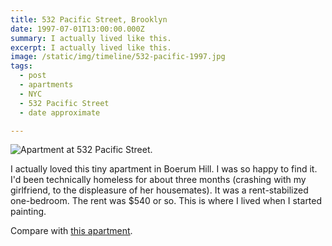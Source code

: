 ```yaml
---
title: 532 Pacific Street, Brooklyn
date: 1997-07-01T13:00:00.000Z
summary: I actually lived like this.
excerpt: I actually lived like this.
image: /static/img/timeline/532-pacific-1997.jpg
tags:
  - post
  - apartments
  - NYC
  - 532 Pacific Street
  - date approximate

---
```


![Apartment at 532 Pacific Street.](/static/img/timeline/532-pacific-1997.jpg "Apartment at 532 Pacific Street.")

I actually loved this tiny apartment in Boerum Hill. I was so happy to find it. I'd been technically homeless for about three months (crashing with my girlfriend, to the displeasure of her housemates). It was a rent-stabilized one-bedroom. The rent was $540 or so.  This is where I lived when I started painting.

Compare with [this apartment](/timeline/315-tricou-interior/).